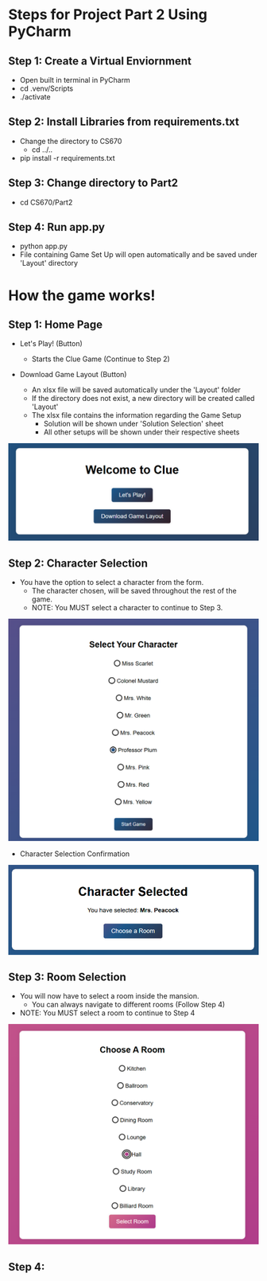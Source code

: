 # Steps for Project Part 2 Using PyCharm

## Step 1: Create a Virtual Enviornment
* Open built in terminal in PyCharm
* cd .venv/Scripts
* ./activate

## Step 2: Install Libraries from requirements.txt
* Change the directory to CS670
    * cd ../..
* pip install -r requirements.txt

## Step 3: Change directory to Part2
* cd CS670/Part2

## Step 4: Run app.py
* python app.py
* File containing Game Set Up will open automatically and be saved under 'Layout' directory

# How the game works!

## Step 1: Home Page
* Let's Play! (Button)
    * Starts the Clue Game (Continue to Step 2)

* Download Game Layout (Button)
    * An xlsx file will be saved automatically under the 'Layout' folder
    * If the directory does not exist, a new directory will be created called 'Layout'
    * The xlsx file contains the information regarding the Game Setup
        * Solution will be shown under 'Solution Selection' sheet
        * All other setups will be shown under their respective sheets

![Home Page](step_images/Step_1.png)

## Step 2: Character Selection
* You have the option to select a character from the form. 
    * The character chosen, will be saved throughout the rest of the game.
    * NOTE: You MUST select a character to continue to Step 3.
  
![Character Selection](step_images/Step_2.png)

* Character Selection Confirmation 

![Character Selection Confirm](step_images/Step_2B.png)

## Step 3: Room Selection
* You will now have to select a room inside the mansion.
    * You can always navigate to different rooms (Follow Step 4)
* NOTE: You MUST select a room to continue to Step 4

![Room Selection](step_images/Step_3.png)

## Step 4: 